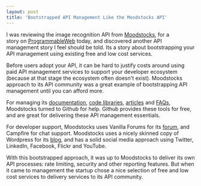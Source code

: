 ```yaml
---
layout: post
title: 'Bootstrapped API Management Like the Moodstocks API'
---
```

<a title="Moodstocks" href="http://www.moodstocks.com/"><img style="padding: 15px;" src="http://kinlane-productions.s3.amazonaws.com/api-evangelist/moodstocks/Moodstocks-Logo.png" alt="" align="right" /></a>I was reviewing the image recognition API from <a title="Moodstocks" href="http://www.moodstocks.com/">Moodstocks</a>, for a story on <a title="ProgrammableWeb" href="http://www.programmableweb.com">ProgrammableWeb</a> today, and discovered another API management story I feel should be told. Its a story about bootstrapping your API management using existing free and low cost services.<p></p>
Before users adopt your API, it can be hard to justify costs around using paid API management services to support your developer ecosystem (because at that stage the ecosystem often doesn't exist). Moodstocks approach to its API community was a great example of bootstrapping API management until you can afford more.<p></p>
For managing its <a title="documentation" href="http://www.apievangelist.com/ecosystem-building-blocks-detail.php?Building_Block_ID=120">documentation</a>, <a title="code libraries" href="http://www.apievangelist.com/ecosystem-building-blocks-detail.php?Building_Block_ID=125">code libraries</a>, <a title="articles" href="http://www.apievangelist.com/ecosystem-building-blocks-detail.php?Building_Block_ID=122">articles</a> and <a title="FAQs" href="http://www.apievangelist.com/ecosystem-building-blocks-detail.php?Building_Block_ID=132">FAQs</a>, Moodstocks turned to Github for help. Github provides these tools for free, and are great for delivering these API management essentials.<p></p>
For developer support, Moodstocks uses Vanilla Forums for its <a title="forum" href="http://www.apievangelist.com/ecosystem-building-blocks-detail.php?Building_Block_ID=131">forum</a>, and Campfire for chat support. Moodstocks uses a nicely skinned copy of Wordpress for its <a title="blog" href="http://www.apievangelist.com/ecosystem-building-blocks-detail.php?Building_Block_ID=123">blog</a>, and has a solid social media approach using Twitter, LinkedIn, Facebook, Flickr and YouTube.<p></p>
With this bootstrapped approach, it was up to Moodstocks to deliver its own API processes: rate limiting, security and other reporting features. But when it came to management the startup chose a nice selection of free and low cost services to delivery services to its API community.